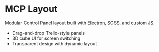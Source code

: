 # MCP Layout

Modular Control Panel layout built with Electron, SCSS, and custom JS.

- Drag-and-drop Trello-style panels
- 3D cube UI for screen switching
- Transparent design with dynamic layout
